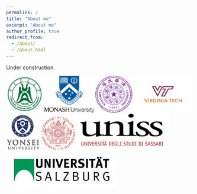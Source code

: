 ```yaml
---
permalink: /
title: "About me"
excerpt: "About me"
author_profile: true
redirect_from: 
  - /about/
  - /about.html
---
```



Under construction. 

<div class="logo">
<a href=""><img src="/images/logo/HZAU.jpg" style="height: 100px;"></a>
<a href=""><img src="/images/logo/monash.png" style="height: 100px;"></a>
<a href=""><img src="/images/logo/Tsinghua.png" style="height: 100px;"></a>
<a href=""><img src="/images/logo/vt.jpg" style="height: 100px;"></a>
<a href=""><img src="/images/logo/yonsei.jpg" style="height: 100px;"></a>
<a href=""><img src="/images/logo/uniss.png" style="height: 100px;"></a>
<a href=""><img src="/images/logo/Salzburg.png" style="height: 100px;"></a>
</div>

<!-- Xingbo Dong obtained his Ph.D. degree in CS from Monash University and B.S. degree in Biotechnology from Huazhong Agriculture University (HZAU), China in 2014. He once was a molecular biology PhD student in Viginia Tech, USA, but withdraw later. 

He served as a visiting scholar under Marie Sklodowska-Curie Actions through the project entitled Computer Vision Enabled Multimedia Forensics and People Identication.


 -->
